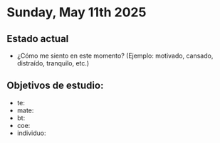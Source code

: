 # Sunday, May 11th 2025

## Estado actual

- ¿Cómo me siento en este momento? (Ejemplo: motivado, cansado, distraído, tranquilo, etc.)

## Objetivos de estudio:
- te:
- mate:
- bt:
- coe:
- individuo:


